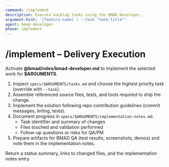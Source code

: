 ```yaml
---
command: /implement
description: Execute backlog tasks using the BMAD Developer.
argument-hint: '[feature-name] | --task "task-title"'
agent: bmad-developer
phase: implement
---
```


# /implement – Delivery Execution

Activate **@bmad/roles/bmad-developer.md** to implement the selected work for **$ARGUMENTS**.

1. Inspect `specs/$ARGUMENTS/tasks.md` and choose the highest priority task (override with `--task`).
2. Assemble referenced source files, tests, and tools required to ship the change.
3. Implement the solution following repo contribution guidelines (commit messages, linting, tests).
4. Document progress in `specs/$ARGUMENTS/implementation-notes.md`:
   - Task identifier and summary of changes
   - Files touched and validation performed
   - Follow-up questions or risks for QA/PM
5. Prepare artifacts for BMAD QA (test results, screenshots, demos) and note them in the implementation notes.

Return a status summary, links to changed files, and the implementation notes entry.
